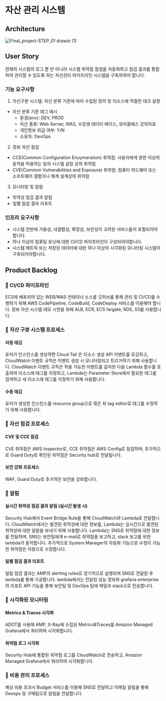 # 자산 관리 시스템 
## Architecture
![Final_project-STEP_01 drawio (1)](https://github.com/cs-devops-bootcamp/devops-04-Final-Team9/assets/54361848/6f073587-6ece-4aaa-9b7d-ac084773ba31)

## User Story
현재의 시스템의 로그 뿐 만 아니라 시스템 취약점 점검을 자동화하고 점검 결과를 통합하여 관리할 수 있도록 하는 자산관리 파이프라인 시스템을 구축하여야 합니다.

### 기능 요구사항
1. 자산구분 시스템: 자산 분류 기준에 따라 수립된 정의 및 리소스에 적절한 태크 설정
  * 자산 분류 기준 태그 예시
    - 환경(env): DEV, PROD
    - 자산 종류: Web Server, WAS, 수강생 데이터 베이스, 유어클래스 강의자료
    - 개인정보 취급 여부: Y/N
    - 소유자: DevOps
2. 정보 자산 점검
  * CCE(Common Configuration Enuymeration) 취약점: 사용자에게 권한 이상의 동작을 허용하는 등의 시스템 설정 상의 취약점
  * CVE(Common Vulnerabilities and Exposure) 취약점: 컴퓨터 하드웨어 또는 소프트웨어 결함이나 체계 설계상의 취약점
3. 모니터링 및 알람
  * 취약성 점검 결과 알림
  * 일별 점검 결과 리포트

### 인프라 요구사항
- 시스템 전반에 가용성, 내결함성, 확장성, 보안성이 고려된 서비스들이 포함되어야 합니다.
- 하나 이상의 컴퓨팅 유닛에 대한 CI/CD 파이프라인이 구성되어야합니다.
- 시스템 메트릭 또는 저장된 데이터에 대한 하나 이상의 시각화된 모니터링 시스템이 구축되어야합니다.

## Product Backlog
### 📍 CI/CD 파이프라인
ECS에 배포되어 있는 WEB/WAS 컨테이너 소스를 깃허브를 통해 관리 및 CI/CD를 수행하기 위해 AWS CodePipeline, CodeBuild, CodeDeploy 서비스를 이용해야 합니다.
정보 자산 시스템 데모 시연을 위해 ALB, ECR, ECS fargate, RDS, S3를 사용합니다.

### 📍 자산 구분 시스템 프로세스
#### 자동 태깅
유저가 인스턴스를 생성하면 Cloud Tail 은 리소스 생성 API 이벤트를 로깅하고, CloudWatch 이벤트 규칙은 이벤트 생성 시 모니터링되고 트리거하기 위해 사용합니다. CloudWatch 이벤트 규칙은 적용 가능한 이벤트를 감지한 다음 Lambda 함수를 호출하여 리소스에 태그를 지정하고, Lambda는 Parameter Store에서 필요한 태그를 검색하고 새 리소스에 태그를 지정하기 위해 사용합니다.
#### 수동 태깅
유저가 생성한 인스턴스를 resource group으로 묶은 뒤 tag editor로 태그를 수정하기 위해 사용합니다.

### 📍 자산 점검 프로세스
#### CVE 및 CCE 점검
CVE 취약점은 AWS Inspector로, CCE 취약점은 AWS Config로 점검하며, 추가적으로 Guard Duty로 확인된 취약점은 Security hub로 전달됩니다. 
#### 보안 강화 프로세스
WAF, Guard Duty로 추가적인 보안을 강화합니다.

### 📍 알림
#### 실시간 취약성 점검 결과 알림 (실시간 발생 시) 
Security Hub에서 Event Bridge Rule을 통해 CloudWatch와 Lambda로 전달합니다. CloudWatch에서는 발견된 취약성에 대한 정보를, Lambda는 실시간으로 발견된 취약성에 대한 알람을 보내기 위해 사용합니다. Lambda는 SNS로 취약점에 대한 정보를 전달하며, SNS는 보안팀에게 e-mail로 취약점을 보고하고, slack 보고를 위한 lambda가 동작합니다. 추가적으로 System Manager의 자동화 기능으로 수정이 가능한 취약점은 자동으로 수정합니다.
#### 일별 점검 결과 리포트
일일 점검 결과는 AMP의 alerting rules로 정기적으로 실행되며 SNS로 전달된 후 lambda를 통해 가공합니다.  lambda에서는 전달된 성능 정보와 grafana enterprise의 리포트 API 기능을 통해  보안팀 및 DevOps 팀에 메일과 slack으로  전송합니다.

### 📍 시각화된 모니터링
#### Metrics & Traces 시각화
ADOT를 사용해 AMP, X-Ray에 수집된 Metrics&Traces를 Amazon Managed Grafana에서 쿼리하여 시각화합니다.
#### 취약점 로그 시각화
Security Hub에 통합된 취약점 로그를 CloudWatch로 전송하고, Amazon Managed Grafana에서 쿼리하여 시각화합니다.

### 📍 비용 관리 프로세스
예상 비용 초과시 Budget 서비스를 이용해 SNS로 전달하고 이메일 알림을 통해 Devops 및 구매팀으로 알림을 전달합니다.
